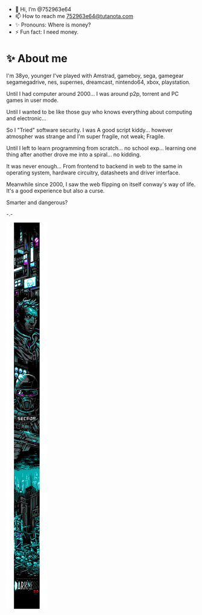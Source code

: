 - 👋 Hi, I’m @752963e64
- 📫 How to reach me 752963e64@tutanota.com
- ✨ Pronouns: Where is money?
- ⚡ Fun fact: I need money.

# ✨ About me

I'm 38yo, younger I've played with Amstrad, gameboy, sega, gamegear segamegadrive, nes, supernes, dreamcast, nintendo64, xbox, playstation.

Until I had computer around 2000... I was around p2p, torrent and PC games in user mode.

Until I wanted to be like those guy who knows everything about computing and electronic...

So I "Tried" software security. I was A good script kiddy... however atmospher was strange and I'm super fragile, not weak; Fragile.

Until I left to learn programming from scratch... no school exp... learning one thing after another drove me into a spiral... no kidding.

It was never enough... From frontend to backend in web to the same in operating system, hardware circuitry, datasheets and driver interface.

Meanwhile since 2000, I saw the web flipping on itself conway's way of life. It's a good experience but also a curse.

Smarter and dangerous?

-.-

![darkness2.0 Honeybadger](./ungenannt-darkness.ans.png)

<!---
752963e64/752963e64 is a ✨ special ✨ repository because its `README.md` (this file) appears on your GitHub profile.
You can click the Preview link to take a look at your changes.
--->
